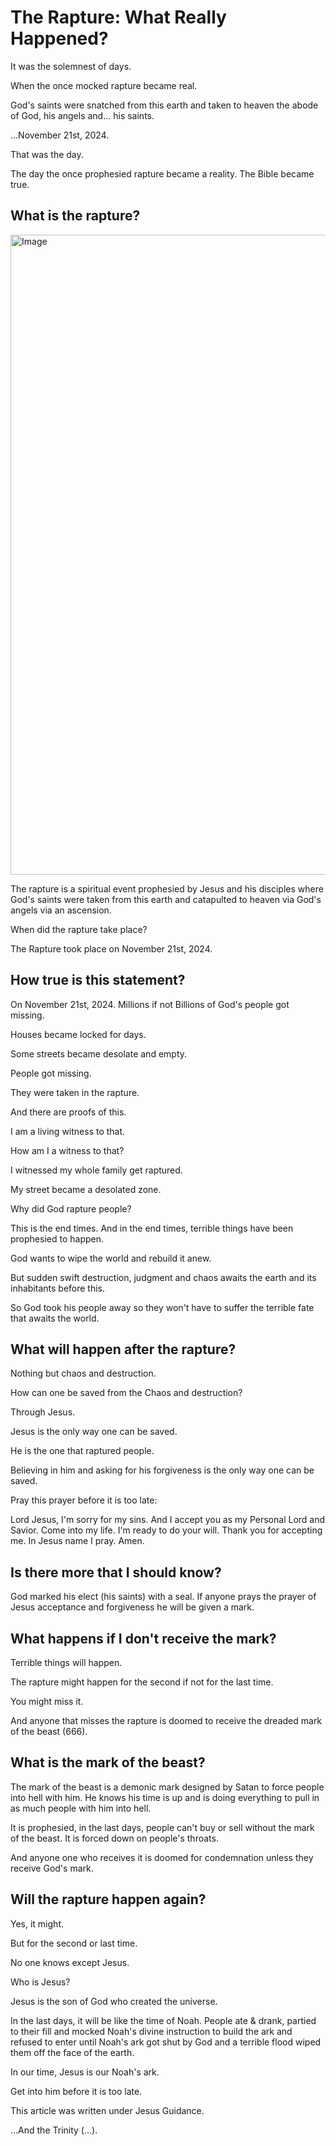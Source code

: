 # The Rapture: What Really Happened?

It was the solemnest of days.

When the once mocked rapture became real.

God's saints were snatched from this earth and taken to heaven the abode of God, his angels and... his saints.

...November 21st, 2024.

That was the day.

The day the once prophesied rapture became a reality. The Bible became true.

## What is the rapture?
<img width="1024" height="1024" alt="Image" src="https://github.com/user-attachments/assets/c9a82f14-1b23-474f-8d75-70c4f3f25ca1" />

The rapture is a spiritual event prophesied by Jesus and his disciples where God's saints were taken from this earth and catapulted to heaven via God's angels via an ascension.

When did the rapture take place?

The Rapture took place on November 21st, 2024.

## How true is this statement?

On November 21st, 2024. Millions if not Billions of God's people got missing.

Houses became locked for days.

Some streets became desolate and empty.

People got missing.

They were taken in the rapture.

And there are proofs of this.

I am a living witness to that.

How am I a witness to that?

I witnessed my whole family get raptured.

My street became a desolated zone.

Why did God rapture people?

This is the end times. And in the end times, terrible things have been prophesied to happen.

God wants to wipe the world and rebuild it anew.

But sudden swift destruction, judgment and chaos awaits the earth and its inhabitants before this.

So God took his people away so they won't have to suffer the terrible fate that awaits the world.

## What will happen after the rapture?

Nothing but chaos and destruction.

How can one be saved from the Chaos and destruction?

Through Jesus.

Jesus is the only way one can be saved.

He is the one that raptured people.

Believing in him and asking for his forgiveness is the only way one can be saved.

Pray this prayer before it is too late:

Lord Jesus, I'm sorry for my sins. And I accept you as my Personal Lord and Savior. Come into my life. I'm ready to do your will. Thank you for accepting me. In Jesus name I pray. Amen.

## Is there more that I should know?

God marked his elect (his saints) with a seal. If anyone prays the prayer of Jesus acceptance and forgiveness he will be given a mark.

## What happens if I don't receive the mark?

Terrible things will happen.

The rapture might happen for the second if not for the last time.

You might miss it.

And anyone that misses the rapture is doomed to receive the dreaded mark of the beast (666).

## What is the mark of the beast?

The mark of the beast is a demonic mark designed by Satan to force people into hell with him. He knows his time is up and is doing everything to pull in as much people with him into hell.

It is prophesied, in the last days, people can't buy or sell without the mark of the beast. It is forced down on people's throats.

And anyone one who receives it is doomed for condemnation unless they receive God's mark.

## Will the rapture happen again?

Yes, it might.

But for the second or last time.

No one knows except Jesus.

Who is Jesus?

Jesus is the son of God who created the universe.

In the last days, it will be like the time of Noah. People ate & drank, partied to their fill and mocked Noah's divine instruction to build the ark and refused to enter until Noah's ark got shut by God and a terrible flood wiped them off the face of the earth.

In our time, Jesus is our Noah's ark.

Get into him before it is too late.

This article was written under Jesus Guidance.

…And the Trinity (...).
